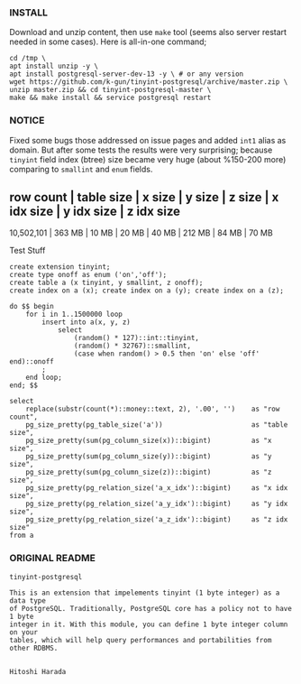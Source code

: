 ### INSTALL
Download and unzip content, then use `make` tool (seems also server restart needed in some cases). Here is all-in-one command;

```
cd /tmp \
apt install unzip -y \
apt install postgresql-server-dev-13 -y \ # or any version
wget https://github.com/k-gun/tinyint-postgresql/archive/master.zip \
unzip master.zip && cd tinyint-postgresql-master \
make && make install && service postgresql restart
```

### NOTICE
Fixed some bugs those addressed on issue pages and added `int1` alias as domain. But after some tests the results were very surprising; because `tinyint` field index (btree) size became very huge (about %150-200 more) comparing to `smallint` and `enum` fields.

row count  | table size | x size  | y size | z size | x idx size | y idx size | z idx size
----------------------------------------------------------------------------------------
10,502,101 |  363 MB    | 10 MB   |  20 MB |  40 MB |  212 MB    | 84 MB      |  70 MB

Test Stuff
```
create extension tinyint;
create type onoff as enum ('on','off');
create table a (x tinyint, y smallint, z onoff);
create index on a (x); create index on a (y); create index on a (z);

do $$ begin
    for i in 1..1500000 loop
        insert into a(x, y, z)
            select
                (random() * 127)::int::tinyint,
                (random() * 32767)::smallint,
                (case when random() > 0.5 then 'on' else 'off' end)::onoff
        ;
    end loop;
end; $$

select
    replace(substr(count(*)::money::text, 2), '.00', '')    as "row count",
    pg_size_pretty(pg_table_size('a'))                      as "table size",
    pg_size_pretty(sum(pg_column_size(x))::bigint)          as "x size",
    pg_size_pretty(sum(pg_column_size(y))::bigint)          as "y size",
    pg_size_pretty(sum(pg_column_size(z))::bigint)          as "z size",
    pg_size_pretty(pg_relation_size('a_x_idx')::bigint)     as "x idx size",
    pg_size_pretty(pg_relation_size('a_y_idx')::bigint)     as "y idx size",
    pg_size_pretty(pg_relation_size('a_z_idx')::bigint)     as "z idx size"
from a
```


### ORIGINAL README

```
tinyint-postgresql

This is an extension that impelements tinyint (1 byte integer) as a data type
of PostgreSQL. Traditionally, PostgreSQL core has a policy not to have 1 byte
integer in it. With this module, you can define 1 byte integer column on your
tables, which will help query performances and portabilities from other RDBMS.


Hitoshi Harada
```
